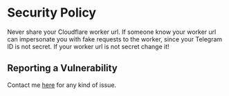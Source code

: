 # Security Policy

Never share your Cloudflare worker url. If someone know your worker url can impersonate you with fake requests to the worker, since your Telegram ID is not secret.
If your worker url is not secret change it!
<!--
## Supported Versions

Use this section to tell people about which versions of your project are
currently being supported with security updates.

| Version | Supported          |
| ------- | ------------------ |
| 5.1.x   | :white_check_mark: |
| 5.0.x   | :x:                |
| 4.0.x   | :white_check_mark: |
| < 4.0   | :x:                |
-->
## Reporting a Vulnerability

Contact me [here](https://t.me/Mqtth3w_support_bot) for any kind of issue.

<!--
Use this section to tell people how to report a vulnerability.

Tell them where to go, how often they can expect to get an update on a
reported vulnerability, what to expect if the vulnerability is accepted or
declined, etc.
-->
